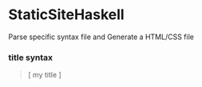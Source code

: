 # StaticSiteHaskell
Parse specific syntax file and Generate a HTML/CSS file

 ### title syntax
 > [ my title ]


